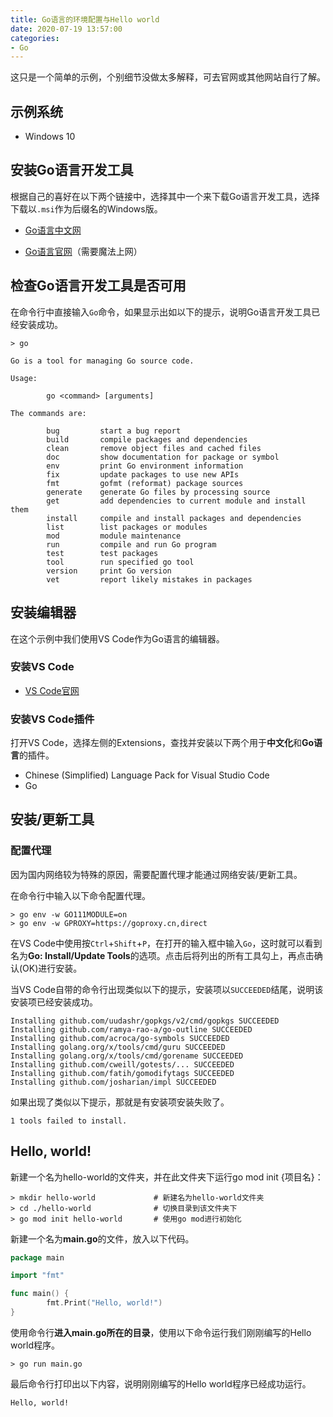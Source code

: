 ```yaml
---
title: Go语言的环境配置与Hello world
date: 2020-07-19 13:57:00
categories: 
- Go
---
```


这只是一个简单的示例，个别细节没做太多解释，可去官网或其他网站自行了解。

## 示例系统
- Windows 10

## 安装Go语言开发工具
根据自己的喜好在以下两个链接中，选择其中一个来下载Go语言开发工具，选择下载以`.msi`作为后缀名的Windows版。
- [Go语言中文网](https://studygolang.com/dl)

- [Go语言官网](https://golang.org/dl/)（需要魔法上网）

## 检查Go语言开发工具是否可用
在命令行中直接输入`Go`命令，如果显示出如以下的提示，说明Go语言开发工具已经安装成功。
```text
> go

Go is a tool for managing Go source code.

Usage:

        go <command> [arguments]

The commands are:

        bug         start a bug report
        build       compile packages and dependencies
        clean       remove object files and cached files
        doc         show documentation for package or symbol
        env         print Go environment information
        fix         update packages to use new APIs
        fmt         gofmt (reformat) package sources
        generate    generate Go files by processing source
        get         add dependencies to current module and install them
        install     compile and install packages and dependencies
        list        list packages or modules
        mod         module maintenance
        run         compile and run Go program
        test        test packages
        tool        run specified go tool
        version     print Go version
        vet         report likely mistakes in packages
```

## 安装编辑器
在这个示例中我们使用VS Code作为Go语言的编辑器。

### 安装VS Code
- [VS Code官网](https://code.visualstudio.com/)

### 安装VS Code插件
打开VS Code，选择左侧的Extensions，查找并安装以下两个用于**中文化**和**Go语言**的插件。
- Chinese (Simplified) Language Pack for Visual Studio Code
- Go

## 安装/更新工具
### 配置代理
因为国内网络较为特殊的原因，需要配置代理才能通过网络安装/更新工具。

在命令行中输入以下命令配置代理。
```text
> go env -w GO111MODULE=on
> go env -w GPROXY=https://goproxy.cn,direct
```


在VS Code中使用按`Ctrl`+`Shift`+`P`，在打开的输入框中输入`Go`，这时就可以看到名为**Go: Install/Update Tools**的选项。点击后将列出的所有工具勾上，再点击确认(OK)进行安装。

当VS Code自带的命令行出现类似以下的提示，安装项以`SUCCEEDED`结尾，说明该安装项已经安装成功。
```text
Installing github.com/uudashr/gopkgs/v2/cmd/gopkgs SUCCEEDED
Installing github.com/ramya-rao-a/go-outline SUCCEEDED
Installing github.com/acroca/go-symbols SUCCEEDED
Installing golang.org/x/tools/cmd/guru SUCCEEDED
Installing golang.org/x/tools/cmd/gorename SUCCEEDED
Installing github.com/cweill/gotests/... SUCCEEDED
Installing github.com/fatih/gomodifytags SUCCEEDED
Installing github.com/josharian/impl SUCCEEDED
```
如果出现了类似以下提示，那就是有安装项安装失败了。
```text
1 tools failed to install.
```

## Hello, world!
新建一个名为hello-world的文件夹，并在此文件夹下运行go mod init {项目名}：
```shell
> mkdir hello-world             # 新建名为hello-world文件夹
> cd ./hello-world              # 切换目录到该文件夹下
> go mod init hello-world       # 使用go mod进行初始化
```
新建一个名为**main.go**的文件，放入以下代码。
```GO
package main

import "fmt"

func main() {
        fmt.Print("Hello, world!")
}
```

使用命令行**进入main.go所在的目录**，使用以下命令运行我们刚刚编写的Hello world程序。
```text
> go run main.go
```
最后命令行打印出以下内容，说明刚刚编写的Hello world程序已经成功运行。
```text
Hello, world!
```
